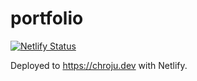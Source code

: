 portfolio
========

[![Netlify Status](https://api.netlify.com/api/v1/badges/4e5bfa15-f031-4711-9b3c-8dbaab4ddeb8/deploy-status)](https://app.netlify.com/sites/chroju-dev/deploys)

Deployed to https://chroju.dev with Netlify.
